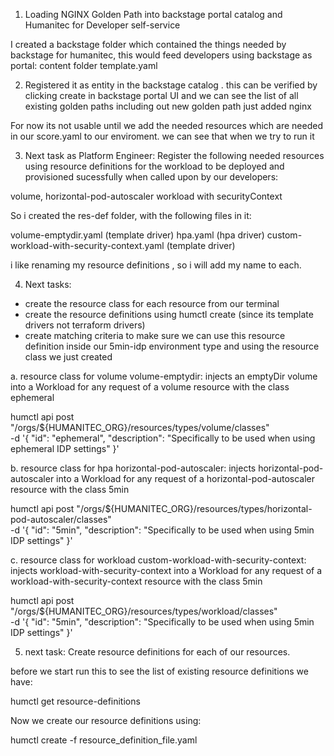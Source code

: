 1. Loading NGINX Golden Path into backstage portal catalog and Humanitec for Developer self-service

 I created a backstage folder which contained the things needed  by backstage for humanitec, this would feed developers using backstage as portal:
    content folder
    template.yaml

2. Registered it as entity in the backstage catalog . this can be verified by clicking create in backstage portal UI and we can see the list of all existing golden paths including out new golden path just added nginx

For now its not usable until we add the needed resources which are needed in our score.yaml to our enviroment. we can see that when we try to run it 

3. Next task as Platform Engineer: Register the following needed resources using resource definitions for the workload to be deployed and provisioned sucessfully when called upon by our developers:

volume, 
horizontal-pod-autoscaler 
workload with securityContext

So i created the res-def folder, with the following files in it:

volume-emptydir.yaml (template driver)
hpa.yaml (hpa driver)
custom-workload-with-security-context.yaml (template driver)

i like renaming my resource definitions , so i will add my name to each.

4. Next tasks: 
 - create the resource class for each resource from our terminal
 - create the resource definitions using humctl create (since its template drivers not terraform drivers)
 - create matching criteria to make sure we can use this resource definition inside our 5min-idp environment type and using the resource class we just created


a. resource class for volume
    volume-emptydir: injects an emptyDir volume  into a Workload for any request of a volume resource with the class ephemeral

humctl api post "/orgs/${HUMANITEC_ORG}/resources/types/volume/classes" \
  -d '{
  "id": "ephemeral",
  "description": "Specifically to be used when using ephemeral IDP settings"
}'

b. resource class for hpa
    horizontal-pod-autoscaler: injects horizontal-pod-autoscaler  into a Workload for any request of a horizontal-pod-autoscaler resource with the class 5min

humctl api post "/orgs/${HUMANITEC_ORG}/resources/types/horizontal-pod-autoscaler/classes" \
  -d '{
  "id": "5min",
  "description": "Specifically to be used when using 5min IDP settings"
}'

c. resource class for workload
    custom-workload-with-security-context: injects workload-with-security-context into a Workload for any request of a workload-with-security-context resource with the class 5min

humctl api post "/orgs/${HUMANITEC_ORG}/resources/types/workload/classes" \
  -d '{
  "id": "5min",
  "description": "Specifically to be used when using 5min IDP settings"
}'

5. next task: Create resource definitions for each of our resources.

before we start run this to see the list of existing resource definitions we have: 

humctl get resource-definitions

Now we create our resource definitions using:

humctl create -f resource_definition_file.yaml


